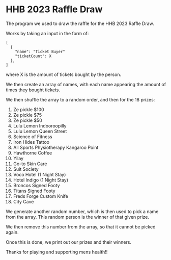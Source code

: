 # HHB 2023 Raffle Draw

The program we used to draw the raffle for the HHB 2023 Raffle Draw.

Works by taking an input in the form of:

```
[
  {
    "name": "Ticket Buyer"
    "ticketCount": X
  },
]
```

where X is the amount of tickets bought by the person.

We then create an array of names, with each name appearing the amount of times they bought tickets.

We then shuffle the array to a random order, and then for the 18 prizes:

1. Ze pickle $100
2. Ze pickle $75
3. Ze pickle $50
4. Lulu Lemon Indooroopilly
5. Lulu Lemon Queen Street
6. Science of Fitness
7. Iron Hides Tattoo
8. All Sports Physiotherapy Kangaroo Point
9. Hawthorne Coffee
10. Yilay
11. Go-to Skin Care
12. Suit Society
13. Voco Hotel (1 Night Stay)
14. Hotel Indigo (1 Night Stay)
15. Broncos Signed Footy
16. Titans Signed Footy
17. Freds Forge Custom Knife
18. City Cave

We generate another random number, which is then used to pick a name from the array. This random person is the winner of that given prize.

We then remove this number from the array, so that it cannot be picked again.

Once this is done, we print out our prizes and their winners.

Thanks for playing and supporting mens health!!
